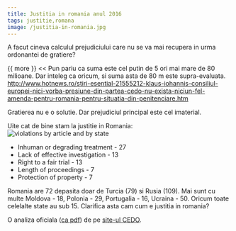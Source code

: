 ```yaml
---
title: Justitia in romania anul 2016
tags: justitie,romana
image: /justitia-in-romania.jpg
---
```

A facut cineva calculul prejudiciului care nu se va mai recupera in urma ordonantei de gratiere?

{{ more }}
<<
Pun pariu ca suma este cel putin de 5 ori mai mare de 80 milioane. Dar inteleg ca oricum, si suma asta de 80 m este supra-evaluata.
<http://www.hotnews.ro/stiri-esential-21555212-klaus-iohannis-consiliul-europei-nici-vorba-presiune-din-partea-cedo-nu-exista-niciun-fel-amenda-pentru-romania-pentru-situatia-din-penitenciare.htm>
>>

Gratierea nu e o solutie. Dar prejudiciul principal este cel imaterial. 

Uite cat de bine stam la justitie in Romania:
![violations by article and by state](/justitia-in-romania.jpg)

 - Inhuman or degrading treatment - 27
 - Lack of effective investigation - 13
 - Right to a fair trial - 13
 - Length of proceedings - 7
 - Protection of property - 7

Romania are 72 depasita doar de Turcia (79) si Rusia (109). Mai sunt cu multe Moldova - 18, Polonia - 29, Portugalia - 16, Ucraina - 50. Oricum toate celelalte state au sub 15. Clarifica asta cam cum e justitia in romania?

O analiza oficiala ([ca pdf](http://www.echr.coe.int/Documents/Facts_Figures_2015_ENG.pdf)) de pe [site-ul CEDO](http://www.echr.coe.int/Pages/home.aspx?p=reports&c=#n1347956867932_pointer).
